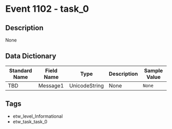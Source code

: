 # Event 1102 - task_0

## Description
None

## Data Dictionary
|Standard Name|Field Name|Type|Description|Sample Value|
|---|---|---|---|---|
|TBD|Message1|UnicodeString|None|`None`|

## Tags
* etw_level_Informational
* etw_task_task_0